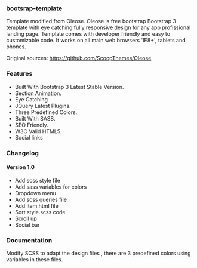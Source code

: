 ### bootsrap-template
Template modified from Oleose.
Oleose is free bootstrap Bootstrap 3 template with eye catching fully responsive design for any app profissional landing page. Template comes with developer friendly and easy to customizable code. It works on all main web browsers 'IE8+', tablets and phones.

Original sources: https://github.com/ScoopThemes/Oleose


### Features
+ Built With Bootstrap 3 Latest Stable Version.
+ Section Animation.
+ Eye Catching
+ JQuery Latest Plugins.
+ Three Predefined Colors.
+ Built With SASS.
+ SEO Friendly.
+ W3C Valid HTML5.
+ Social links

### Changelog
#### Version 1.0
+ Add scss style file
+ Add sass variables for colors
+ Dropdown menu
+ Add scss queries file
+ Add item.html file
+ Sort style.scss code
+ Scroll up
+ Social bar

### Documentation
Modify SCSS to adapt the design files , there are 3 predefined colors using variables in these files.